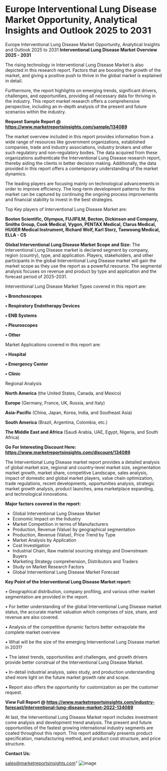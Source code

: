 # Europe Interventional Lung Disease Market Opportunity, Analytical Insights and Outlook 2025 to 2031
Europe Interventional Lung Disease Market Opportunity, Analytical Insights and Outlook 2025 to 2031
<Strong> Interventional Lung Disease Market Overview 2025 - 2031</strong>

The rising technology in Interventional Lung Disease Market is also depicted in this research report. Factors that are boosting the growth of the market, and giving a positive push to thrive in the global market is explained in detail.

Furthermore, the report highlights on emerging trends, significant drivers, challenges, and opportunities, providing all necessary data for thriving in the industry. This report market research offers a comprehensive perspective, including an in-depth analysis of the present and future scenarios within the industry.

<strong>Request Sample Report @ <a href=https://www.marketreportsinsights.com/sample/134089>https://www.marketreportsinsights.com/sample/134089</a></strong>

The market overview included in this report provides information from a wide range of resources like government organizations, established companies, trade and industry associations, industry brokers and other such regulatory and non-regulatory bodies. The data acquired from these organizations authenticate the Interventional Lung Disease research report, thereby aiding the clients in better decision making. Additionally, the data provided in this report offers a contemporary understanding of the market dynamics.

The leading players are focusing mainly on technological advancements in order to improve efficiency. The long-term development patterns for this market can be captured by continuing the ongoing process improvements and financial stability to invest in the best strategies.

Top Key players of Interventional Lung Disease Market are:

<strong>Boston Scientific, Olympus, FUJIFILM, Becton, Dickinson and Company, Smiths Group, Cook Medical, Vygon, PENTAX Medical, Clarus Medical, HUGER Medical Instrument, Richard Wolf, Karl Storz, Taewoong Medical, ELLA - CS</strong>

<strong><b>Global Interventional Lung Disease Market Scope and Size:</b></strong>
The Interventional Lung Disease market is declared segment by company, region (country), type, and application. Players, stakeholders, and other participants in the global Interventional Lung Disease market will gain the market scope as they use the report as a powerful resource. The segmental analysis focuses on revenue and product by type and application and the forecast period of 2025-2031.

Interventional Lung Disease Market Types covered in this report are:

<strong>• Bronchoscopes

• Respiratory Endotherapy Devices

• ENB Systems

• Pleuroscopes

• Other</strong>

Market Applications covered in this report are:

<strong>• Hospital

• Emergency Center

• Clinic</strong> 

Regional Analysis

<strong>North America</strong> (the United States, Canada, and Mexico)

<strong>Europe</strong> (Germany, France, UK, Russia, and Italy)

<strong>Asia-Pacific</strong> (China, Japan, Korea, India, and Southeast Asia)

<strong>South America</strong> (Brazil, Argentina, Colombia, etc.)

<strong>The Middle East and Africa</strong> (Saudi Arabia, UAE, Egypt, Nigeria, and South Africa)

<strong>Go For Interesting Discount Here: <a href=https://www.marketreportsinsights.com/discount/134089>https://www.marketreportsinsights.com/discount/134089</a></strong>

The Interventional Lung Disease market report provides a detailed analysis of global market size, regional and country-level market size, segmentation market growth, market share, competitive Landscape, sales analysis, impact of domestic and global market players, value chain optimization, trade regulations, recent developments, opportunities analysis, strategic market growth analysis, product launches, area marketplace expanding, and technological innovations.

<strong><b>Major factors covered in the report:</b></strong>
<ul>
  <li>Global Interventional Lung Disease Market </li>
  <li>Economic Impact on the Industry</li>
  <li>Market Competition in terms of Manufacturers</li>
  <li>Production, Revenue (Value) by geographical segmentation</li>
  <li>Production, Revenue (Value), Price Trend by Type</li>
  <li>Market Analysis by Application</li>
  <li>Cost Investigation</li>
  <li>Industrial Chain, Raw material sourcing strategy and Downstream Buyers</li>
  <li>Marketing Strategy comprehension, Distributors and Traders</li>
  <li>Study on Market Research Factors</li>
  <li>Global Interventional Lung Disease Market Forecast</li>
</ul>

<strong><b>Key Point of the Interventional Lung Disease Market report:</b></strong>

• Geographical distribution, company profiling, and various other market segmentation are provided in the report.

• For better understanding of the global Interventional Lung Disease market status, the accurate market valuation which comprises of size, share, and revenue are also covered.

• Analysis of the competitive dynamic factors better extrapolate the complete market overview

• What will be the size of the emerging Interventional Lung Disease market in 2031?

• The latest trends, opportunities and challenges, and growth drivers provide better construal of the Interventional Lung Disease Market.

• In-detail industrial analysis, sales study, and production understanding shed more light on the future market growth rate and scope.

• Report also offers the opportunity for customization as per the customer request.

<strong><b>View Full Report @ <a href=https://www.marketreportsinsights.com/industry-forecast/interventional-lung-disease-market-2022-134089>https://www.marketreportsinsights.com/industry-forecast/interventional-lung-disease-market-2022-134089</a></b></strong>


At last, the Interventional Lung Disease Market report includes investment come analysis and development trend analysis. The present and future opportunities of the fastest growing international industry segments are coated throughout this report. This report additionally presents product specification, manufacturing method, and product cost structure, and price structure.

<strong>Contact Us:</strong>

sales@marketreportsinsights.com"
![image](https://github.com/user-attachments/assets/534b40cd-f810-44cb-a13f-cc38881ee12d)
